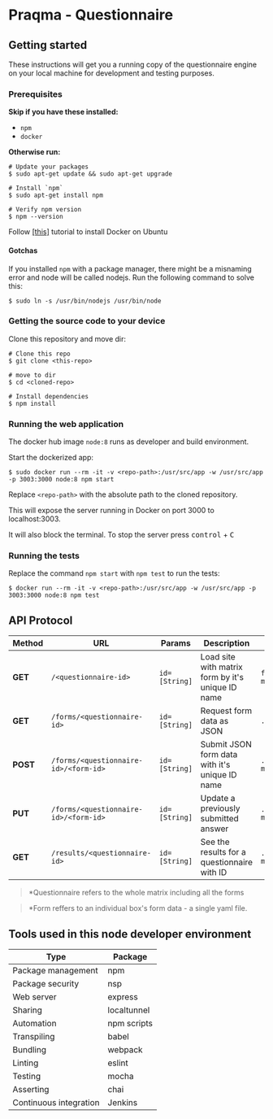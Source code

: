 # Praqma - Questionnaire

## Getting started
These instructions will get you a running copy of the questionnaire engine on your local machine for development and testing purposes.

### Prerequisites
**Skip if you have these installed:**
- `npm`
- `docker`

**Otherwise run:**
```shell
# Update your packages
$ sudo apt-get update && sudo apt-get upgrade

# Install `npm`
$ sudo apt-get install npm

# Verify npm version
$ npm --version
```

Follow [[this]](https://www.digitalocean.com/community/tutorials/how-to-install-and-use-docker-on-ubuntu-16-04) 
tutorial to install Docker on Ubuntu

#### Gotchas
If you installed `npm` with a package manager, there might be a misnaming error and node will be called nodejs. 
Run the following command to solve this:
```shell
$ sudo ln -s /usr/bin/nodejs /usr/bin/node
```

### Getting the source code to your device
Clone this repository and move dir:
```shell
# Clone this repo
$ git clone <this-repo>

# move to dir
$ cd <cloned-repo>

# Install dependencies
$ npm install
```

### Running the web application
The docker hub image `node:8` runs as developer and build environment.

Start the dockerized app:
```shell
$ sudo docker run --rm -it -v <repo-path>:/usr/src/app -w /usr/src/app -p 3003:3000 node:8 npm start
```
Replace `<repo-path>` with the absolute path to the cloned repository.

This will expose the server running in Docker on port 3000 to localhost:3003.

It will also block the terminal. To stop the server press <kbd>control</kbd> + <kbd>C</kbd>

### Running the tests
Replace the command `npm start` with `npm test` to run the tests:
```shell
$ docker run --rm -it -v <repo-path>:/usr/src/app -w /usr/src/app -p 3003:3000 node:8 npm test
```

## API Protocol

|Method|URL|Params|Description|Example|
|---|---|---|---|---|
|**GET**|`/<questionnaire-id>`|`id=[String]`|Load site with matrix form by it's unique ID name|`forms.praqma.com/<maturity-model>`|
|**GET**|`/forms/<questionnaire-id>`|`id=[String]`|Request form data as JSON|`.../forms/<maturity-model>`|
|**POST**|`/forms/<questionnaire-id>/<form-id>`|`id=[String]`|Submit JSON form data with it's unique ID name|`.../forms/<maturity-model>/<automated-builds>`|
|**PUT**|`/forms/<questionnaire-id>/<form-id>`|`id=[String]`|Update a previously submitted answer|`.../forms/<maturity-model>/<automated-builds>`|
|**GET**|`/results/<questionnaire-id>`|`id=[String]`|See the results for a questionnaire with ID|`.../results/<maturity-model>`|

> *Questionnaire refers to the whole matrix including all the forms

> *Form reffers to an individual box's form data - a single yaml file.

## Tools used in this node developer environment

|Type|Package|
|---|---|
|Package management|npm|
|Package security|nsp|
|Web server|express|
|Sharing|localtunnel|
|Automation|npm scripts|
|Transpiling|babel|
|Bundling|webpack|
|Linting|eslint|
|Testing|mocha|
|Asserting|chai|
|Continuous integration|Jenkins|
